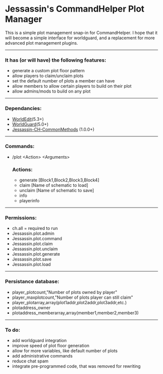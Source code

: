 # **Jessassin's CommandHelper Plot Manager**

This is a simple plot management snap-in for CommandHelper. I hope that it will become a simple interface for worldguard, and a replacement for more advanced plot management plugins.

***

### It has (or will have) the following features:
* generate a custom plot floor pattern
* allow players to claim/unclaim plots
* set the default number of plots a member can have
* allow members to allow certain players to build on their plot
* allow admins/mods to build on any plot

***

### Dependancies:
* [WorldEdit](http://dev.bukkit.org/server-mods/worldedit/)(5.3+)
* [WorldGuard](http://dev.bukkit.org/server-mods/worldguard/)(5.0+)
* [Jessassin-CH-CommonMethods](https://github.com/Jessassin/Jessassin-CH-CommonMethods) (1.0.0+)

***

### Commands:
* /plot \<Action\> \<Arguments\>

	### Actions:
	* generate \[Block1,Block2,Block3,Block4\]
	* claim \[Name of schematic to load\]
	* unclaim \[Name of schematic to save\]
	* info
	* playerinfo

***

### Permissions:
* ch.all = required to run
* Jessassin.plot.admin
* Jessassin.plot.command
* Jessassin.plot.claim
* Jessassin.plot.unclaim
* Jessassin.plot.generate
* Jessassin.plot.save
* Jessassin.plot.load

***

### Persistance database:
* player_plotcount,"Number of plots owned by player"
* player_maxplotcount,"Number of plots player can still claim"
* player_plotarray,array(plot1addr,plot2addr,plot3addr,etc.)
* plotaddress_owner
* plotaddress_memberarray,array(member1,member2,member3)

***

### To do:
* add worldguard integration
* improve speed of plot floor generation
* allow for more variables, like default number of plots
* add administrative commands
* reduce chat spam
* integrate pre-programmed code, that was removed for rewriting

